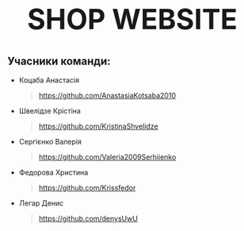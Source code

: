 # **<h1 align="center">SHOP WEBSITE</h1>**

## Учасники команди: 

- Коцаба Анастасія
  >https://github.com/AnastasiaKotsaba2010
- Швелідзе Крістіна
  >https://github.com/KristinaShvelidze
- Сергієнко Валерія
  >https://github.com/Valeria2009Serhiienko
- Федорова Христина
  >https://github.com/Krissfedor
- Легар Денис
  >https://github.com/denysUwU


